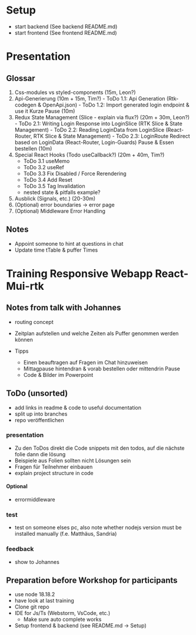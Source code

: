 # Setup
- start backend (See backend README.md)
- start frontend (See frontend README.md)

# Presentation
## Glossar
  1. Css-modules vs styled-components (15m, Leon?)
  2. Api-Generierung (10m + 15m, Tim?)
    - ToDo 1.1: Api Generation (Rtk-codegen & OpenApi.json)
    - ToDo 1.2: Import generated login endpoint & use it
  Kurze Pause (10m)
  3. Redux State Management (Slice - explain via flux?) (20m + 30m, Leon?)
    - ToDo 2.1: Writing Login Response into LoginSlice (RTK Slice & State Management)
    - ToDo 2.2: Reading LoginData from LoginSlice (React-Router, RTK Slice & State Management)
    - ToDo 2.3: LoginRoute Redirect based on LoginData (React-Router, Login-Guards)
  Pause & Essen bestellen (10m)
  4. Special React Hooks (Todo useCallback?) (20m + 40m, Tim?)
     - ToDo 3.1 useMemo
     - ToDo 3.2 useRef
     - ToDo 3.3 Fix Disabled / Force Rerendering
     - ToDo 3.4 Add Reset
     - ToDo 3.5 Tag Invalidation
     - nested state & pitfalls example?
  5. Ausblick (Signals, etc.) (20-30m)
  6. (Optional) error boundaries -> error page
  7. (Optional) Middleware Error Handling
## Notes
- Appoint someone to hint at questions in chat
- Update time tTable & puffer Times

# Training Responsive Webapp React-Mui-rtk
## Notes from talk with Johannes
- routing concept
- Zeitplan aufstellen und welche Zeiten als Puffer genommen werden können

- Tipps
  - Einen beauftragen auf Fragen im Chat hinzuweisen
  - Mittagpause hintendran & vorab bestellen oder mittendrin Pause
  - Code & Bilder im Powerpoint
## ToDo (unsorted)
- add links in readme & code to useful documentation
- split up into branches
- repo veröffentlichen

### presentation
- Zu den ToDos direkt die Code snippets mit den todos, auf die nächste folie dann die lösung
- Beispiele aus Folien sollten nicht Lösungen sein
- Fragen für Teilnehmer einbauen
- explain project structure in code
#### Optional
- errormiddleware

### test
  - test on someone elses pc, also note whether nodejs version must be installed manually (f.e. Matthäus, Sandria)
### feedback
  - show to Johannes

## Preparation before Workshop for participants
- use node 18.18.2
- have look at last training
- Clone git repo
- IDE for Js/Ts (Webstorm, VsCode, etc.)
  - Make sure auto complete works
- Setup frontend & backend (see README.md -> Setup)
